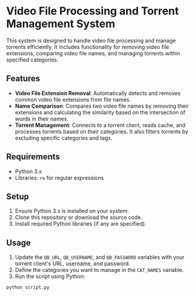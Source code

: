 # Video File Processing and Torrent Management System

This system is designed to handle video file processing and manage torrents efficiently. It includes functionality for removing video file extensions, comparing video file names, and managing torrents within specified categories.

## Features

- **Video File Extension Removal**: Automatically detects and removes common video file extensions from file names.
- **Name Comparison**: Compares two video file names by removing their extensions and calculating the similarity based on the intersection of words in their names.
- **Torrent Management**: Connects to a torrent client, reads cache, and processes torrents based on their categories. It also filters torrents by excluding specific categories and tags.

## Requirements

- Python 3.x
- Libraries: `re` for regular expressions

## Setup

1. Ensure Python 3.x is installed on your system.
2. Clone this repository or download the source code.
3. Install required Python libraries (if any are specified).

## Usage

1. Update the `QB_URL`, `QB_USERNAME`, and `QB_PASSWORD` variables with your torrent client's URL, username, and password.
2. Define the categories you want to manage in the `CAT_NAMES` variable.
3. Run the script using Python:

```bash
python script.py
